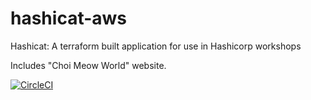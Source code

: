 # hashicat-aws
Hashicat: A terraform built application for use in Hashicorp workshops

Includes "Choi Meow World" website.

[![CircleCI](https://circleci.com/gh/hashicorp/hashicat-aws.svg?style=svg)](https://circleci.com/gh/hashicorp/hashicat-aws)

